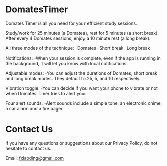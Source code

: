 # DomatesTimer

Domates Timer is all you need for your efficient study sessions.

Study/work for 25 minutes (a Domates), rest for 5 minutes (a short break). After every 4 Domates sessions, enjoy a 10 minute rest (a long break).

All three modes of the technique:
-Domates
-Short break
-Long break

Notifications:
-When your session is complete, even if the app is running in the background, it will let you know with local notifications.

Adjustable modes:
-You can adjust the durations of Domates, short break and long break modes. They default to 25, 5, and 10 respectively.

Vibration toggle:
-You can decide if you want your phone to vibrate or not when Domates Timer tries to alert you.

Four alert sounds:
-Alert sounds include a simple tone, an electronic chime, a car alarm and a fire pager.	

# Contact Us

If you have any questions or suggestions about our Privacy Policy, do not hesitate to contact us.

Email: fxiaoding@gmail.com
